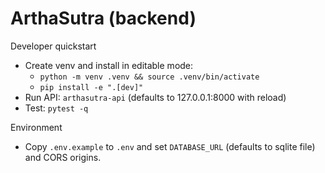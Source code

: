 # ArthaSutra (backend)

Developer quickstart

- Create venv and install in editable mode:
  - `python -m venv .venv && source .venv/bin/activate`
  - `pip install -e ".[dev]"`
- Run API: `arthasutra-api` (defaults to 127.0.0.1:8000 with reload)
- Test: `pytest -q`

Environment

- Copy `.env.example` to `.env` and set `DATABASE_URL` (defaults to sqlite file) and CORS origins.

